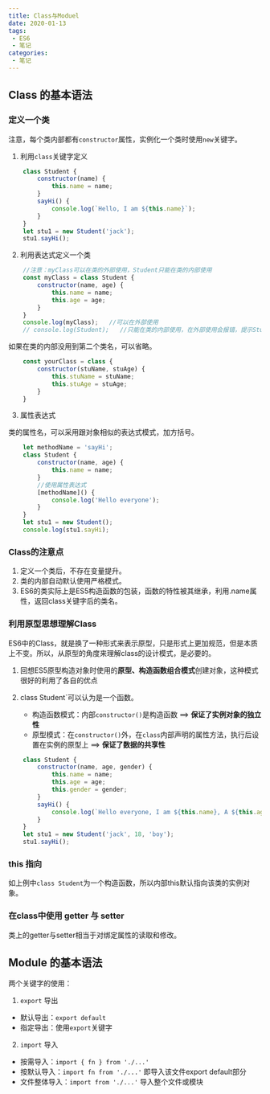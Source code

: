 ```yaml
---
title: Class与Moduel
date: 2020-01-13
tags:
 - ES6
 - 笔记
categories: 
 - 笔记
---
```

## Class 的基本语法

### 定义一个类

注意，每个类内部都有`constructor`属性，实例化一个类时使用`new`关键字。

1. 利用`class`关键字定义
```JavaScript {.line-numbers}
    class Student {
        constructor(name) {
            this.name = name;
        }
        sayHi() {
            console.log(`Hello, I am ${this.name}`);
        }
    }
    let stu1 = new Student('jack');
    stu1.sayHi();
```

2. 利用表达式定义一个类
```JavaScript {.line-numbers}
    //注意：myClass可以在类的外部使用，Student只能在类的内部使用
    const myClass = class Student {
        constructor(name, age) {
            this.name = name;
            this.age = age;
        }
    }
    console.log(myClass);   //可以在外部使用
    // console.log(Student);   //只能在类的内部使用，在外部使用会报错，提示Student is not defined
```
如果在类的内部没用到第二个类名，可以省略。
```JavaScript {.line-numbers}
    const yourClass = class {
        constructor(stuName, stuAge) {
            this.stuName = stuName;
            this.stuAge = stuAge;
        }
    }
```
3. 属性表达式

类的属性名，可以采用跟对象相似的表达式模式，加方括号。
```JavaScript {.line-numbers}
    let methodName = 'sayHi';
    class Student {
        constructor(name, age) {
            this.name = name;
        }
        //使用属性表达式
        [methodName]() {
            console.log('Hello everyone');
        }
    }
    let stu1 = new Student();
    console.log(stu1.sayHi);
```


### Class的注意点
1. 定义一个类后，不存在变量提升。
2. 类的内部自动默认使用严格模式。
3. ES6的类实际上是ES5构造函数的包装，函数的特性被其继承，利用.name属性，返回class关键字后的类名。

### 利用原型思想理解Class

ES6中的Class，就是换了一种形式来表示原型，只是形式上更加规范，但是本质上不变。所以，从原型的角度来理解class的设计模式，是必要的。

1. 回想ES5原型构造对象时使用的**原型、构造函数组合模式**创建对象，这种模式很好的利用了各自的优点

2. class Student`可以认为是一个函数。
    - 构造函数模式：内部`constructor()`是构造函数 ==> **保证了实例对象的独立性**
    - 原型模式：在`constructor()`外，在`class`内部声明的属性方法，执行后设置在实例的原型上 ==> **保证了数据的共享性**
```JavaScript {.line-numbers}
    class Student {
        constructor(name, age, gender) {
            this.name = name;
            this.age = age;
            this.gender = gender;
        }
        sayHi() {
            console.log(`Hello everyone, I am ${this.name}, A ${this.age} years old ${this.gender}`);
        }
    }
    let stu1 = new Student('jack', 18, 'boy');
    stu1.sayHi();
```

### this 指向

如上例中`class Student`为一个构造函数，所以内部this默认指向该类的实例对象。


### 在class中使用 getter 与 setter
类上的getter与setter相当于对绑定属性的读取和修改。

## Module 的基本语法

两个关键字的使用：

1. `export` 导出
- 默认导出：`export default`
- 指定导出：使用`export`关键字
2. `import` 导入
- 按需导入：`import { fn } from './...'`
- 按默认导入：`import fn from './...'` 即导入该文件export default部分
- 文件整体导入：`import from './...'` 导入整个文件或模块